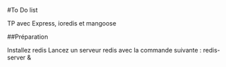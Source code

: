 #To Do list

TP avec Express, ioredis et mangoose

##Préparation

Installez redis
Lancez un serveur redis avec la commande suivante :
redis-server &
